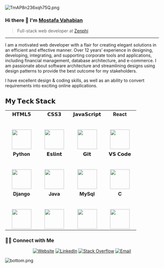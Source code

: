 ![TmAP8n236xqh75Q.png](https://i.loli.net/2020/07/13/OiwrC2KRZNPA9cJ.png)

### Hi there 👋 I'm [Mostafa Vahabian](https://www.vahabian.com)
> Full-stack web developer at [Zenphi](https://www.zenphi.com)

<hr/>

<div>
 <p>
I am a motivated web developer with a flair for creating elegant solutions in an efficient and effective manner. Over 12 years’ experience in designing, developing, integrating, and supporting corporate tools and applications, including financial management, database architecture, and e-commerce. I am passionate about software architecture and streamlining designs using design patterns to provide the best outcome for my stakeholders.

I have excellent design & coding skills, as well as an ability to convert requirements into exciting online applications.
</p>
</div>

## 𝗠𝘆 𝗧𝗲𝗰𝗸 𝗦𝘁𝗮𝗰𝗸

<table>
  <tbody>
    <tr valign="top">
      <td width="25%" align="center">
        <span>𝗛𝗧𝗠𝗟𝟱</span><br><br><br>
        <img height="64px" src="https://cdn.svgporn.com/logos/html-5.svg">
      </td>
      <td width="25%" align="center">
        <span>𝗖𝗦𝗦𝟯</span><br><br><br>
        <img height="64px" src="https://cdn.svgporn.com/logos/css-3.svg">
      </td>
      <td width="25%" align="center">
        <span>𝗝𝗮𝘃𝗮𝗦𝗰𝗿𝗶𝗽𝘁</span><br><br><br>
        <img height="64px" src="https://cdn.svgporn.com/logos/javascript.svg">
      </td>
      <td width="25%" align="center">
        <span><strong>React</strong>
        </span><br><br><br>
        <img height="64px" src="https://cdn4.iconfinder.com/data/icons/logos-3/600/React.js_logo-512.png">
      </td>
    </tr>
    <tr valign="top">
      <td width="25%" align="center">
        <span><strong>Python</strong>
        </span><br><br><br>
        <img height="64px" src="https://cdn4.iconfinder.com/data/icons/logos-and-brands/512/267_Python_logo-128.png">
      </td>
      <td width="25%" align="center">
        <span><strong>𝗘𝘀𝗹𝗶𝗻𝘁</strong>
        </span><br><br><br>
        <img height="64px" src="https://cdn.svgporn.com/logos/eslint.svg">
      </td>
      <td width="25%" align="center">
        <span>𝗚𝗶𝘁</span><br><br><br>
        <img height="64px" src="https://cdn.svgporn.com/logos/git-icon.svg">
      </td>
      <td width="25%" align="center">
        <span>𝗩𝗦 𝗖𝗼𝗱𝗲</span><br><br><br>
        <img height="64px" src="https://cdn.svgporn.com/logos/visual-studio-code.svg">
      </td>
    </tr>
    <tr valign="top">
      <td width="25%" align="center">
        <span><strong>Django</strong></span><br><br><br>
        <img height="64px" src="https://www.vectorlogo.zone/logos/djangoproject/djangoproject-ar21.svg">
      </td>
      <td width="25%" align="center">
        <span><strong>Java</strong></span><br><br><br>
        <img height="64px" src="https://www.vectorlogo.zone/logos/java/java-ar21.svg">
      </td>
      <td width="25%" align="center">
        <span><strong>MySql</strong></span><br><br><br>
        <img height="64px" src="https://www.vectorlogo.zone/logos/mysql/mysql-ar21.svg">
      </td>
      <td width="25%" align="center">
        <span><strong>C</strong></span><br><br><br>
        <img height="64px" src="https://upload.wikimedia.org/wikipedia/commons/thumb/3/35/The_C_Programming_Language_logo.svg/564px-The_C_Programming_Language_logo.svg.png">
      </td>
    </tr>
  </tbody>
</table>

<h3> 🤝🏻 Connect with Me </h3>

<p align="center">
<a href="https://www.vahabian.com" target="_blank"><img alt="Website" src="https://img.shields.io/badge/Website-www.Vahabian.com-blue?style=flat&logo=google-chrome"></a>
<a href="https://www.linkedin.com/in/mostafa-vahabian/" target="_blank"><img alt="LinkedIn" src="https://img.shields.io/badge/LinkedIn-@mostafa%20vahabian-blue?style=flat&logo=linkedin"></a>
<a href="https://stackoverflow.com/users/11503065/mostafa?tab=profile" target="_blank"><img alt="Stack Overflow" src="https://img.shields.io/badge/Stackoverflow-Mostafa%20Vahabian-blue?style=flat&logo=stackoverflow"></a>
<a href="mailto:mostafa.vahabian@gmail.com"><img alt="Email" src="https://img.shields.io/badge/Email-mostafa.vahabian@gmail.com-blue?style=flat&logo=gmail"></a>
</p>

![bottom.png](https://i.loli.net/2020/07/12/b3grZD6LFseGuUP.png)
